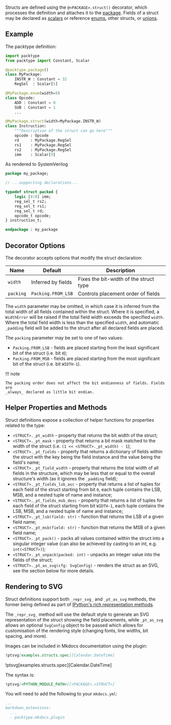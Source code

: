 Structs are defined using the `@<PACKAGE>.struct()` decorator, which processes
the definition and attaches it to the [package](package.md). Fields of a struct
may be declared as [scalars](scalar.md) or reference [enums](enum.md), other
structs, or [unions](union.md).

## Example

The packtype definition:

```python linenums="1"
import packtype
from packtype import Constant, Scalar

@packtype.package()
class MyPackage:
    INSTR_W : Constant = 32
    RegSel  : Scalar[5]

@MyPackage.enum(width=8)
class Opcode:
    ADD : Constant = 0
    SUB : Constant = 1
    ...

@MyPackage.struct(width=MyPackage.INSTR_W)
class Instruction:
    """Description of the struct can go here"""
    opcode : Opcode
    rd     : MyPackage.RegSel
    rs1    : MyPackage.RegSel
    rs2    : MyPackage.RegSel
    imm    : Scalar[9]
```

As rendered to SystemVerilog

```sv linenums="1"
package my_package;

// ...supporting declarations...

typedef struct packed {
    logic [8:0] imm;
    reg_sel_t rs2;
    reg_sel_t rs1;
    reg_sel_t rd;
    opcode_t opcode;
} instruction_t;

endpackage : my_package
```

## Decorator Options

The decorator accepts options that modify the struct declaration:

| Name      | Default               | Description                                |
|-----------|-----------------------|--------------------------------------------|
| `width`   | Inferred by fields    | Fixes the bit-width of the struct type     |
| `packing` | `Packing.FROM_LSB`    | Controls placement order of fields         |

The `width` parameter may be omitted, in which case it is inferred from the total
width of all fields contained within the struct. Where it is specified, a
`WidthError` will be raised if the total field width exceeds the specified `width`.
Where the total field width is less than the specified `width`, and automatic
`_padding` field will be added to the struct after all declared fields are placed.

The `packing` parameter may be set to one of two values:

 * `Packing.FROM_LSB` - fields are placed starting from the least significant bit
   of the struct (i.e. bit `0`);
 * `Packing.FROM_MSB` - fields are placed starting from the most significant bit
   of the struct (i.e. bit `WIDTH-1`).

!!! note

    The packing order does not affect the bit endianness of fields. Fields are
    _always_ declared as little bit endian.

## Helper Properties and Methods

Struct definitions expose a collection of helper functions for properties related
to the type:

 * `<STRUCT>._pt_width` - property that returns the bit width of the struct;
 * `<STRUCT>._pt_mask` - property that returns a bit mask matched to the width of
   the struct (i.e. `(1 << <STRUCT>._pt_width) - 1`);
 * `<STRUCT>._pt_fields` - property that returns a dictionary of fields within
   the struct with the key being the field instance and the value being the
   field's name;
 * `<STRUCT>._pt_field_width` - property that returns the total width of all
   fields in the structure, which may be less that or equal to the overall
   structure's width (as it ignores the `_padding` field);
 * `<STRUCT>._pt_fields_lsb_asc` - property that returns a list of tuples for
   each field of the struct starting from bit `0`, each tuple contains the LSB,
   MSB, and a nested tuple of name and instance;
 * `<STRUCT>._pt_fields_msb_desc` - property that returns a list of tuples for
   each field of the struct starting from bit `WIDTH-1`, each tuple contains the
   LSB, MSB, and a nested tuple of name and instance;
 * `<STRUCT>._pt_lsb(field: str)` - function that returns the LSB of a given
   field name;
 * `<STRUCT>._pt_msb(field: str)` - function that returns the MSB of a given
   field name;
 * `<STRUCT>._pt_pack()` - packs all values contained within the struct into a
   singular integer value (can also be achieved by casting to an int, e.g.
   `int(<STRUCT>)`);
 * `<STRUCT>._pt_unpack(packed: int)` - unpacks an integer value into the fields
   of the struct;
 * `<STRUCT>._pt_as_svg(cfg: SvgConfig)` - renders the struct as an SVG, see the
   section below for more details.

## Rendering to SVG

Struct definitions support both `_repr_svg_` and `_pt_as_svg` methods, the
former being defined as part of
[IPython's rich representation methods](https://ipython.readthedocs.io/en/stable/config/integrating.html#rich-display).

The `_repr_svg_` method will use the default style to generate an SVG
representation of the struct showing the field placements, while `_pt_as_svg`
allows an optional `SvgConfig` object to be passed which allows for customisation
of the rendering style (changing fonts, line widths, bit spacing, and more).

Images can be included in Mkdocs documentation using the plugin:

```md
!ptsvg[examples.structs.spec][Calendar.DateTime]
```

!ptsvg[examples.structs.spec][Calendar.DateTime]

The syntax is:

```md
!ptsvg[<PYTHON_MODULE_PATH>][<PACKAGE>.<STRUCT>]
```

You will need to add the following to your `mkdocs.yml`:

```yaml
...
markdown_extensions:
  ...
  - packtype.mkdocs.plugin
```
